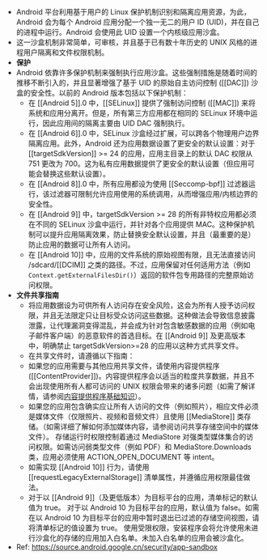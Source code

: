 - Android 平台利用基于用户的 Linux 保护机制识别和隔离应用资源，为此，Android 会为每个 Android 应用分配一个独一无二的用户 ID (UID)，并在自己的进程中运行。Android 会使用此 UID 设置一个内核级应用沙盒。
- 这一沙盒机制非常简单，可审核，并且基于已有数十年历史的 UNIX 风格的进程用户隔离和文件权限机制。
- **保护**
- Android 依靠许多保护机制来强制执行应用沙盒。这些强制措施是随着时间的推移不断引入的，并且显著增强了基于 UID 的原始自主访问控制 ([[DAC]]) 沙盒的安全性。以前的 Android 版本包括以下保护机制：
	- 在 [[Android 5]].0 中，[[SELinux]] 提供了强制访问控制 ([[MAC]]) 来将系统和应用分离开。但是，所有第三方应用都在相同的 SELinux 环境中运行，因此应用间的隔离主要由 UID DAC 强制执行。
	- 在 [[Android 6]].0 中，SELinux 沙盒经过扩展，可以跨各个物理用户边界隔离应用。此外，Android 还为应用数据设置了更安全的默认设置：对于 [[targetSdkVersion]] >= 24 的应用，应用主目录上的默认 DAC 权限从 751 更改为 700。这为私有应用数据提供了更安全的默认设置（但应用可能会替换这些默认设置）。
	- 在 [[Android 8]].0 中，所有应用都设为使用 [[Seccomp-bpf]] 过滤器运行，该过滤器可限制允许应用使用的系统调用，从而增强应用/内核边界的安全性。
	- 在 [[Android 9]] 中，targetSdkVersion >= 28 的所有非特权应用都必须在不同的 SELinux 沙盒中运行，并针对各个应用提供 MAC。这种保护机制可以提升应用隔离效果，防止替换安全默认设置，并且（最重要的是）防止应用的数据可让所有人访问。
	- 在 [[Android 10]] 中，应用的文件系统的原始视图有限，且无法直接访问 /sdcard/[[DCIM]] 之类的路径。不过，应用保留对任何适用方法（例如 `Context.getExternalFilesDir()`）返回的软件包专用路径的完整原始访问权限。
- **文件共享指南**
	- 将应用数据设为可供所有人访问存在安全风险，这会为所有人授予访问权限，并且无法限定只让目标受众访问这些数据。这种做法会导致信息披露泄露，让代理漏洞变得混乱，并会成为针对包含敏感数据的应用（例如电子邮件客户端）的恶意软件的首选目标。在 [[Android 9]] 及更高版本中，明确禁止 targetSdkVersion>=28 的应用以这种方式共享文件。
	- 在共享文件时，请遵循以下指南：
	- 如果您的应用需要与其他应用共享文件，请使用内容提供程序([[ContentProvider]])。内容提供程序会以适当的粒度共享数据，并且不会出现使用所有人都可访问的 UNIX 权限会带来的诸多问题（如需了解详情，请参阅[内容提供程序基础知识](https://developer.android.google.cn/guide/topics/providers/content-provider-basics.html)）。
	- 如果您的应用包含确实应让所有人访问的文件（例如照片），相应文件必须是媒体文件（仅限照片、视频和音频文件）且使用 [[MediaStore]] 类存储。（如需详细了解如何添加媒体内容，请参阅访问共享存储空间中的媒体文件）。
	  存储运行时权限控制着通过 MediaStore 对强类型媒体集合的访问权限。如需访问弱类型文件（例如 PDF）和 MediaStore.Downloads 类，应用必须使用 ACTION_OPEN_DOCUMENT 等 intent。
	- 如需实现 [[Android 10]] 行为，请使用 [[requestLegacyExternalStorage]] 清单属性，并遵循应用权限最佳做法。
	- 对于以 [[Android 9]]（及更低版本）为目标平台的应用，清单标记的默认值为 true。
	  对于以 Android 10 为目标平台的应用，默认值为 false。如需在以 Android 10 为目标平台的应用中暂时退出已过滤的存储空间视图，请将清单标记的值设置为 true。
	  使用受限权限，安装程序会将允许使用未进行沙盒化的存储的应用加入白名单。未加入白名单的应用会被沙盒化。
- Ref: https://source.android.google.cn/security/app-sandbox